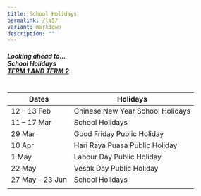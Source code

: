 ```yaml
---
title: School Holidays
permalink: /la5/
variant: markdown
description: ""
---
```

##### Looking ahead to…<br> School Holidays    <br> <u>TERM 1 AND TERM 2</u><u> <br><br></u>
| Dates | Holidays | 
| -------- | -------- | 
|12 – 13 Feb |Chinese New Year School Holidays |
|11 – 17 Mar |School Holidays |
|29 Mar |Good Friday Public Holiday |
|10 Apr |Hari Raya Puasa Public Holiday |
|1 May |Labour Day Public Holiday |
|22 May |Vesak Day Public Holiday |
|27 May – 23 Jun |School Holidays |
| | |